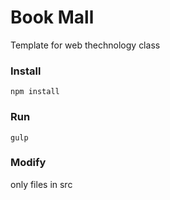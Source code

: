 # Book Mall
Template for web thechnology class

### Install
```
npm install
```

### Run 
```
gulp
```

### Modify
only files in src
